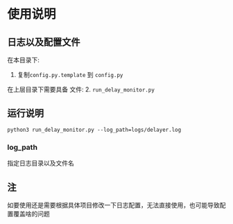 
# 使用说明

## 日志以及配置文件
在本目录下:
1. 复制`config.py.template` 到 `config.py`

在上层目录下需要具备 文件:
2. `run_delay_monitor.py`

## 运行说明
```
python3 run_delay_monitor.py --log_path=logs/delayer.log
```
### log_path
指定日志目录以及文件名

## 注
如要使用还是需要根据具体项目修改一下日志配置，无法直接使用，也可能导致配置覆盖啥的问题
